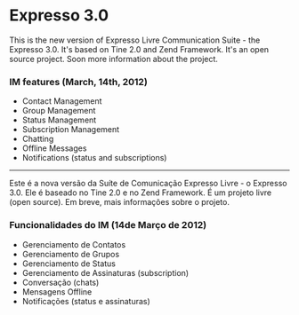 # Expresso 3.0 #

This is the new version of Expresso Livre Communication Suite - the Expresso 3.0. It's based on Tine 2.0 and Zend Framework. It's an open source project. Soon more information about the project.

### IM features (March, 14th, 2012) ###
* Contact Management
* Group Management
* Status Management
* Subscription Management
* Chatting
* Offline Messages
* Notifications (status and subscriptions)

---------------------------------------------------

Este é a nova versão da Suíte de Comunicação Expresso Livre -  o Expresso 3.0. Ele é baseado no Tine 2.0 e no Zend Framework. É um projeto livre (open source). Em breve, mais informações sobre o projeto.

### Funcionalidades do IM (14de Março de 2012) ###
* Gerenciamento de Contatos
* Gerenciamento de Grupos
* Gerenciamento de Status
* Gerenciamento de Assinaturas (subscription) 
* Conversação (chats)
* Mensagens Offline
* Notificações (status e assinaturas)
